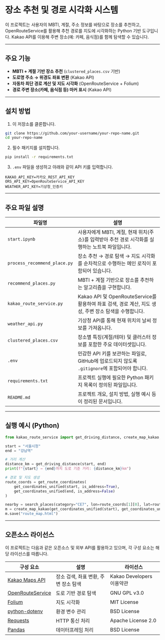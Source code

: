 # 장소 추천 및 경로 시각화 시스템

이 프로젝트는 사용자의 MBTI, 계절, 주소 정보를 바탕으로 장소를 추천하고, OpenRouteService를 활용해 추천 경로를 지도에 시각화하는 Python 기반 도구입니다. Kakao API를 이용해 주변 장소(예: 카페, 음식점)를 함께 탐색할 수 있습니다.

---

## 주요 기능

- **MBTI + 계절 기반 장소 추천** (`clustered_places.csv` 기반)
- **도로명 주소 → 위경도 좌표 변환** (Kakao API)
- **자동차 최단 경로 계산 및 지도 시각화** (OpenRouteService + Folium)
- **경로 주변 장소(카페, 음식점 등) 마커 표시** (Kakao API)

---

## 설치 방법

1. 이 저장소를 클론합니다.

```bash
git clone https://github.com/your-username/your-repo-name.git
cd your-repo-name
```

2. 필수 패키지를 설치합니다.

```bash
pip install -r requirements.txt
```

3. `.env` 파일을 생성하고 아래와 같이 API 키를 입력합니다.

```env
KAKAO_API_KEY=카카오_REST_API_KEY
ORS_API_KEY=OpenRouteService_API_KEY
WEATHER_API_KEY=기상청_인증키
```

---

## 주요 파일 설명

| 파일명 | 설명 |
|--------|------|
| `start.ipynb` | 사용자에게 MBTI, 계절, 현재 위치(주소)를 입력받아 추천 경로 시각화를 실행하는 노트북 파일입니다. |
| `process_recommend_place.py` | 장소 추천 → 경로 탐색 → 지도 시각화를 순차적으로 수행하는 메인 로직이 포함되어 있습니다. |
| `recommend_places.py` | MBTI + 계절 기반으로 장소를 추천하는 알고리즘을 구현합니다. |
| `kakao_route_service.py` | Kakao API 및 OpenRouteService를 활용하여 좌표 검색, 경로 계산, 지도 생성, 주변 장소 탐색을 수행합니다. |
| `weather_api.py` | 기상청 API를 통해 현재 위치의 날씨 정보를 가져옵니다. |
| `clustered_places.csv` | 장소별 특징(계절/테마) 및 클러스터 정보를 포함한 주요 데이터셋입니다. |
| `.env` | 민감한 API 키를 보관하는 파일로, GitHub에 업로드되지 않도록 `.gitignore`에 포함되어야 합니다. |
| `requirements.txt` | 프로젝트 실행에 필요한 Python 패키지 목록이 정의된 파일입니다. |
| `README.md` | 프로젝트 개요, 설치 방법, 실행 예시 등이 정리된 문서입니다. |

---

## 실행 예시 (Python)

```python
from kakao_route_service import get_driving_distance, create_map_kakao, get_coordinates_unified, get_route_coordinates, search_places

start = "서울시청"
end = "강남역"

# 거리 계산
distance_km = get_driving_distance(start, end)
print(f"{start} → {end}까지 도로 기준 거리: {distance_km}km")

# 경로 및 지도 생성
route_coords = get_route_coordinates(
    get_coordinates_unified(start, is_address=True),
    get_coordinates_unified(end, is_address=False)
)

nearby = search_places(category="CE7", lon=route_coords[1][0], lat=route_coords[1][1])  # 카페
m = create_map_kakao(get_coordinates_unified(start), get_coordinates_unified(end), route_coords, nearby)
m.save("route_map.html")
```

---

## 오픈소스 라이선스

이 프로젝트는 다음과 같은 오픈소스 및 외부 API를 활용하고 있으며, 각 구성 요소는 해당 라이선스를 따릅니다.

| 구성 요소 | 설명 | 라이선스 |
|-----------|------|----------|
| [Kakao Maps API](https://developers.kakao.com/) | 장소 검색, 좌표 변환, 주변 장소 탐색 | Kakao Developers 이용약관 |
| [OpenRouteService](https://openrouteservice.org/) | 도로 기반 경로 탐색 | GNU GPL v3.0 |
| [Folium](https://python-visualization.github.io/folium/) | 지도 시각화 | MIT License |
| [python-dotenv](https://pypi.org/project/python-dotenv/) | 환경 변수 관리 | BSD License |
| [Requests](https://requests.readthedocs.io/) | HTTP 통신 처리 | Apache License 2.0 |
| [Pandas](https://pandas.pydata.org/) | 데이터프레임 처리 | BSD License |


